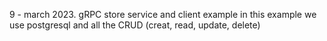 9 - march 2023. gRPC store service and client example
in this example we use postgresql and all the CRUD (creat, read, update, delete)